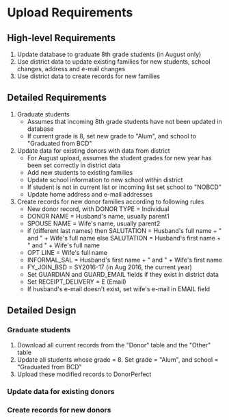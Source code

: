 # Upload Requirements

## High-level Requirements

1. Update database to graduate 8th grade students (in August only)
1. Use district data to update existing families for new students, school changes, address and e-mail changes
1. Use district data to create records for new families

## Detailed Requirements

1. Graduate students
    * Assumes that incoming 8th grade students have not been updated in database
    * If current grade is 8, set new grade to "Alum", and school to "Graduated from BCD"
1. Update data for existing donors with data from district
    * For August upload, assumes the student grades for new year has been set correctly in district data
    * Add new students to existing families 
    * Update school information to new school within district 
    * If student is not in current list or incoming list set school to "NOBCD" 
    * Update home address and e-mail addresses
1. Create records for new donor families according to following rules
    * New donor record, with DONOR TYPE = Individual
    * DONOR NAME = Husband's name, usually parent1
    * SPOUSE NAME = Wife's name, usually parent2
    * if (different last names) then SALUTATION = Husband's full name + " and " + Wife's full name else SALUTATION = Husband's first name + " and " + Wife's full name
    * OPT LINE = Wife's full name
    * INFORMAL_SAL = Husband's first name + " and " + Wife's first name
    * FY_JOIN_BSD = SY2016-17 (in Aug 2016, the current year)
    * Set GUARDIAN and GUARD_EMAIL fields if they exist in district data
    * Set RECEIPT_DELIVERY = E (Email)
    * If husband's e-mail doesn't exist, set wife's e-mail in EMAIL field

## Detailed Design

### Graduate students

1. Download all current records from the "Donor" table and the "Other" table
1. Update all students whose grade = 8. Set grade = "Alum", and school = "Graduated from BCD"
1. Upload these modified records to DonorPerfect

### Update data for existing donors

### Create records for new donors


    
